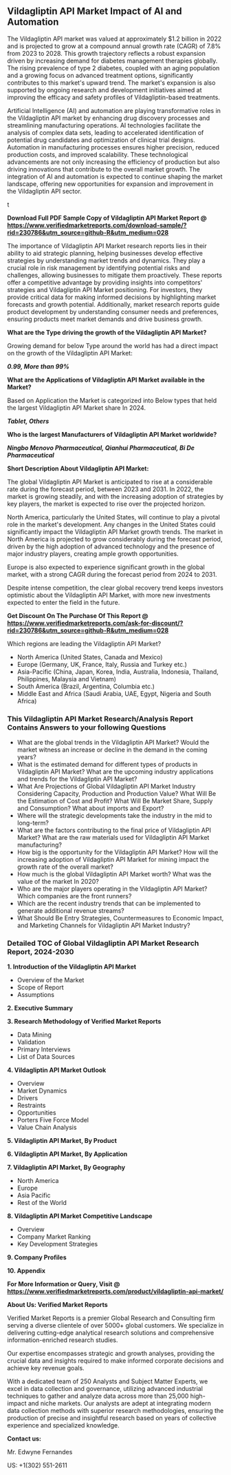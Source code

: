 <h2>Vildagliptin API Market Impact of AI and Automation</h2><p>The Vildagliptin API market was valued at approximately $1.2 billion in 2022 and is projected to grow at a compound annual growth rate (CAGR) of 7.8% from 2023 to 2028. This growth trajectory reflects a robust expansion driven by increasing demand for diabetes management therapies globally. The rising prevalence of type 2 diabetes, coupled with an aging population and a growing focus on advanced treatment options, significantly contributes to this market's upward trend. The market's expansion is also supported by ongoing research and development initiatives aimed at improving the efficacy and safety profiles of Vildagliptin-based treatments.</p><p>Artificial Intelligence (AI) and automation are playing transformative roles in the Vildagliptin API market by enhancing drug discovery processes and streamlining manufacturing operations. AI technologies facilitate the analysis of complex data sets, leading to accelerated identification of potential drug candidates and optimization of clinical trial designs. Automation in manufacturing processes ensures higher precision, reduced production costs, and improved scalability. These technological advancements are not only increasing the efficiency of production but also driving innovations that contribute to the overall market growth. The integration of AI and automation is expected to continue shaping the market landscape, offering new opportunities for expansion and improvement in the Vildagliptin API sector.</p>t</p><p id="" class=""><strong>Download Full PDF Sample Copy of Vildagliptin API Market Report @ <a href="https://www.verifiedmarketreports.com/download-sample/?rid=230786&utm_source=github-R&utm_medium=028" target="_blank">https://www.verifiedmarketreports.com/download-sample/?rid=230786&utm_source=github-R&utm_medium=028</a></strong></p><p>The importance of&nbsp;Vildagliptin API Market research reports lies in their ability to aid strategic planning, helping businesses develop effective strategies by understanding market trends and dynamics. They play a crucial role in risk management by identifying potential risks and challenges, allowing businesses to mitigate them proactively. These reports offer a competitive advantage by providing insights into competitors' strategies and Vildagliptin API Market positioning. For investors, they provide critical data for making informed decisions by highlighting market forecasts and growth potential. Additionally, market research reports guide product development by understanding consumer needs and preferences, ensuring products meet market demands and drive business growth.</p><p><strong>What are the&nbsp;Type driving the growth of the Vildagliptin API Market?</strong></p><p id="" class="">Growing demand for below Type around the world has had a direct impact on the growth of the Vildagliptin API Market:</p><em><strong>0.99, More than 99%</strong></em></p><strong>What are the&nbsp;Applications&nbsp;of Vildagliptin API Market available in the Market?</strong></p><p id="" class="">Based on Application the Market is categorized into Below types that held the largest Vildagliptin API Market share In 2024.</p><em><strong>Tablet, Others</strong></em></p><strong>Who is the largest Manufacturers of Vildagliptin API Market worldwide?</strong></p><p><em><strong>Ningbo Menovo Pharmaceutical, Qianhui Pharmaceutical, Bi De Pharmaceutical</strong></em></p><p id="" class=""><strong>Short Description About Vildagliptin API Market:</strong></p><p>The global Vildagliptin API Market is anticipated to rise at a considerable rate during the forecast period, between 2023 and 2031. In 2022, the market is growing steadily, and with the increasing adoption of strategies by key players, the market is expected to rise over the projected horizon.</p><p>North America, particularly the United States, will continue to play a pivotal role in the market's development. Any changes in the United States could significantly impact the Vildagliptin API Market growth trends. The market in North America is projected to grow considerably during the forecast period, driven by the high adoption of advanced technology and the presence of major industry players, creating ample growth opportunities.</p><p>Europe is also expected to experience significant growth in the global market, with a strong CAGR during the forecast period from 2024 to 2031.</p><p>Despite intense competition, the clear global recovery trend keeps investors optimistic about the Vildagliptin API Market, with more new investments expected to enter the field in the future.</p><p id="" class=""><strong>Get Discount On The Purchase Of This Report @ <a href="https://www.verifiedmarketreports.com/ask-for-discount/?rid=230786&utm_source=github-R&utm_medium=028" target="_blank">https://www.verifiedmarketreports.com/ask-for-discount/?rid=230786&utm_source=github-R&utm_medium=028</a></strong></p>Which regions are leading the Vildagliptin API Market?</p><ul><li>North America (United States, Canada and Mexico)</li><li>Europe (Germany, UK, France, Italy, Russia and Turkey etc.)</li><li>Asia-Pacific (China, Japan, Korea, India, Australia, Indonesia, Thailand, Philippines, Malaysia and Vietnam)</li><li>South America (Brazil, Argentina, Columbia etc.)</li><li>Middle East and Africa (Saudi Arabia, UAE, Egypt, Nigeria and South Africa)</li></ul><h3 id="" class="">This Vildagliptin API Market Research/Analysis Report Contains Answers to your following Questions</h3><ul><li>What are the global trends in the Vildagliptin API Market? Would the market witness an increase or decline in the demand in the coming years?</li><li>What is the estimated demand for different types of products in Vildagliptin API Market? What are the upcoming industry applications and trends for the Vildagliptin API Market?</li><li>What Are Projections of Global Vildagliptin API Market Industry Considering Capacity, Production and Production Value? What Will Be the Estimation of Cost and Profit? What Will Be Market Share, Supply and Consumption? What about imports and Export?</li><li>Where will the strategic developments take the industry in the mid to long-term?</li><li>What are the factors contributing to the final price of Vildagliptin API Market? What are the raw materials used for Vildagliptin API Market manufacturing?</li><li>How big is the opportunity for the Vildagliptin API Market? How will the increasing adoption of Vildagliptin API Market for mining impact the growth rate of the overall market?</li><li>How much is the global Vildagliptin API Market worth? What was the value of the market In 2020?</li><li>Who are the major players operating in the Vildagliptin API Market? Which companies are the front runners?</li><li>Which are the recent industry trends that can be implemented to generate additional revenue streams?</li><li>What Should Be Entry Strategies, Countermeasures to Economic Impact, and Marketing Channels for Vildagliptin API Market Industry?</li></ul><h3 id="" class="">Detailed TOC of Global Vildagliptin API Market Research Report, 2024-2030</h3><p id="" class=""><strong>1. Introduction of the Vildagliptin API Market</strong></p><ul><li>Overview of the Market</li><li>Scope of Report</li><li>Assumptions</li></ul><p id="" class=""><strong>2. Executive Summary</strong></p><p id="" class=""><strong>3. Research Methodology of Verified Market Reports</strong></p><ul><li>Data Mining</li><li>Validation</li><li>Primary Interviews</li><li>List of Data Sources</li></ul><p id="" class=""><strong>4. Vildagliptin API Market Outlook</strong></p><ul><li>Overview</li><li>Market Dynamics</li><li>Drivers</li><li>Restraints</li><li>Opportunities</li><li>Porters Five Force Model</li><li>Value Chain Analysis</li></ul><p id="" class=""><strong>5. Vildagliptin API Market, By Product</strong></p><p id="" class=""><strong>6. Vildagliptin API Market, By Application</strong></p><p id="" class=""><strong>7. Vildagliptin API Market, By Geography</strong></p><ul><li>North America</li><li>Europe</li><li>Asia Pacific</li><li>Rest of the World</li></ul><p id="" class=""><strong>8. Vildagliptin API Market Competitive Landscape</strong></p><ul><li>Overview</li><li>Company Market Ranking</li><li>Key Development Strategies</li></ul><p id="" class=""><strong>9. Company Profiles</strong></p><p id="" class=""><strong>10. Appendix</strong></p><p id="" class=""><strong>For More Information or Query, Visit @ <a href="https://www.verifiedmarketreports.com/product/vildagliptin-api-market/" target="_blank">https://www.verifiedmarketreports.com/product/vildagliptin-api-market/</a></strong></p><p id="" class=""><strong>About Us: Verified Market Reports</strong></p><p id="" class="">Verified Market Reports is a premier Global Research and Consulting firm serving a diverse clientele of over 5000+ global customers. We specialize in delivering cutting-edge analytical research solutions and comprehensive information-enriched research studies.</p><p id="" class="">Our expertise encompasses strategic and growth analyses, providing the crucial data and insights required to make informed corporate decisions and achieve key revenue goals.</p><p id="" class="">With a dedicated team of 250 Analysts and Subject Matter Experts, we excel in data collection and governance, utilizing advanced industrial techniques to gather and analyze data across more than 25,000 high-impact and niche markets. Our analysts are adept at integrating modern data collection methods with superior research methodologies, ensuring the production of precise and insightful research based on years of collective experience and specialized knowledge.</p><p id="" class=""><strong>Contact us:</strong></p><p id="" class="">Mr. Edwyne Fernandes</p><p id="" class="">US: +1(302) 551-2611</p>